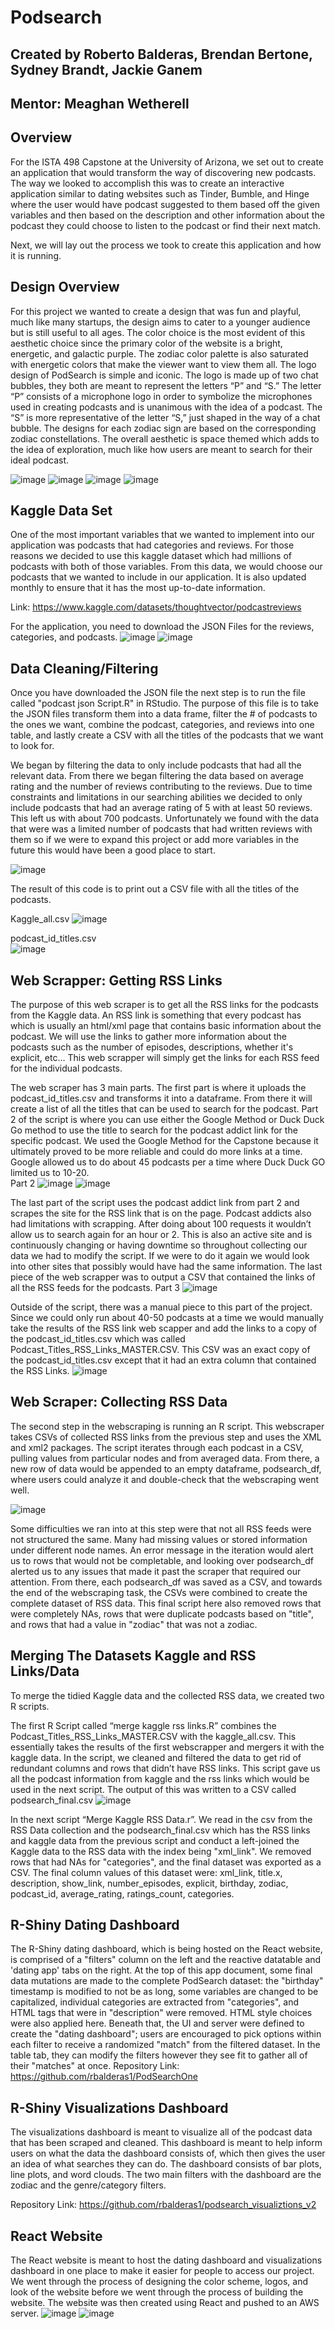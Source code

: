 # Podsearch

## Created by Roberto Balderas, Brendan Bertone, Sydney Brandt, Jackie Ganem
## Mentor: Meaghan Wetherell

## Overview
For the ISTA 498 Capstone at the University of Arizona, we set out to create an application that would transform the way of discovering new podcasts. The way we looked to accomplish this was to create an interactive application similar to dating websites such as Tinder, Bumble, and Hinge where the user would have podcast suggested to them based off the given variables and then based on the description and other information about the podcast they could choose to listen to the podcast or find their next match. 

Next, we will lay out the process we took to create this application and how it is running. 

## Design Overview
For this project we wanted to create a design that was fun and playful, much like many startups, the design aims to cater to a younger audience but is still useful to all ages. The color choice is the most evident of this aesthetic choice since the primary color of the website is a bright, energetic, and galactic purple. The zodiac color palette is also saturated with energetic colors that make the viewer want to view them all. The logo design of PodSearch is simple and iconic. The logo is made up of two chat bubbles, they both are meant to represent the letters “P” and “S.” The letter “P” consists of a microphone logo in order to symbolize the microphones used in creating podcasts and is unanimous with the idea of a podcast. The “S” is more representative of the letter “S,” just shaped in the way of a chat bubble. The designs for each zodiac sign are based on the corresponding zodiac constellations. The overall aesthetic is space themed which adds to the idea of exploration, much like how users are meant to search for their ideal podcast.

![image](https://user-images.githubusercontent.com/86931268/232614887-13ef977f-95e3-486f-aa15-e817e4b81586.png)
![image](https://user-images.githubusercontent.com/86931268/232614910-6c602d7f-c723-45d4-9309-47eb1cbe4834.png)
![image](https://user-images.githubusercontent.com/86931268/232614925-c6c3df31-a47a-44d4-aad3-7369a7ceef2a.png)
![image](https://user-images.githubusercontent.com/86931268/232614930-48e320cc-9f71-4245-8f5e-636b5c4322c1.png)

## Kaggle Data Set
One of the most important variables that we wanted to implement into our application was podcasts that had categories and reviews. For those reasons we decided to use this kaggle dataset which had millions of podcasts with both of those variables. From this data, we would choose our podcasts that we wanted to include in our application. It is also updated monthly to ensure that it has the most up-to-date information. 

Link: https://www.kaggle.com/datasets/thoughtvector/podcastreviews

For the application, you need to download the JSON Files for the reviews, categories, and podcasts. 
![image](https://user-images.githubusercontent.com/86931268/232164130-01b38c58-6d35-4989-9942-9d4f1a768951.png)
![image](https://user-images.githubusercontent.com/86931268/232164039-d7244d35-3504-434e-afc2-3809784f94f3.png)

## Data Cleaning/Filtering
Once you have downloaded the JSON file the next step is to run the file called "podcast json Script.R" in RStudio. The purpose of this file is to take the JSON files transform them into a data frame, filter the # of podcasts to the ones we want, combine the podcast, categories, and reviews into one table, and lastly create a CSV with all the titles of the podcasts that we want to look for. 

We began by filtering the data to only include podcasts that had all the relevant data. From there we began filtering the data based on average rating and the number of reviews contributing to the reviews. Due to time constraints and limitations in our searching abilities we decided to only include podcasts that had an average rating of 5 with at least 50 reviews. This left us with about 700 podcasts. Unfortunately we found with the data that were was a limited number of podcasts that had written reviews with them so if we were to expand this project or add more variables in the future this would have been a good place to start. 

![image](https://user-images.githubusercontent.com/86931268/232615005-5d9f74e5-a8f6-476f-88bd-426d4a945e62.png)

The result of this code is to print out a CSV file with all the titles of the podcasts. 

Kaggle_all.csv 
![image](https://user-images.githubusercontent.com/86931268/232615032-8c128add-b220-4c4a-a0f5-1375307f7066.png)

podcast_id_titles.csv  
![image](https://user-images.githubusercontent.com/86931268/232615056-5afc3d7c-e186-495f-87e9-c85083df7dca.png)

##  Web Scrapper: Getting RSS Links
The purpose of this web scraper is to get all the RSS links for the podcasts from the Kaggle data. An RSS link is something that every podcast has which is usually an html/xml page that contains basic information about the podcast. We will use the links to gather more information about the podcasts such as the number of episodes, descriptions, whether it's explicit, etc… 
This web scrapper will simply get the links for each RSS feed for the individual podcasts.
  
The web scraper has 3 main parts. The first part is where it uploads the podcast_id_titles.csv and transforms it into a dataframe. From there it will create a list of all the titles that can be used to search for the podcast. Part 2 of the script is where you can use either the Google Method or Duck Duck Go method to use the title to search for the podcast addict link for the specific podcast. We used the Google Method for the Capstone because it ultimately proved to be more reliable and could do more links at a time. Google allowed us to do about 45 podcasts per a time where Duck Duck GO limited us to 10-20.  
Part 2 
![image](https://user-images.githubusercontent.com/86931268/232615122-520d346b-ac2a-4002-ac14-989af220936e.png)
![image](https://user-images.githubusercontent.com/86931268/232615144-ba5fff8e-0f8e-4abf-9dd3-c277c9fb3cd0.png)

The last part of the script uses the podcast addict link from part 2 and scrapes the site for the RSS link that is on the page. Podcast addicts also had limitations with scrapping. After doing about 100 requests it wouldn’t allow us to search again for an hour or 2. This is also an active site and is continuously changing or having downtime so throughout collecting our data we had to modify the script. If we were to do it again we would look into other sites that possibly would have had the same information. The last piece of the web scrapper was to output a CSV that contained the links of all the RSS feeds for the podcasts.
Part 3
![image](https://user-images.githubusercontent.com/86931268/232615168-5e798676-b575-4526-9b77-a8b95fce78bf.png)

Outside of the script, there was a manual piece to this part of the project. Since we could only run about 40-50 podcasts at a time we would manually take the results of the RSS link web scapper and add the links to a copy of the podcast_id_titles.csv which was called Podcast_Titles_RSS_Links_MASTER.CSV. This CSV was an exact copy of the podcast_id_titles.csv except that it had an extra column that contained the RSS Links.
![image](https://user-images.githubusercontent.com/86931268/232615194-db6856d5-d043-4ac0-8ef5-187988e96108.png)

## Web Scraper: Collecting RSS Data

The second step in the webscraping is running an R script. This webscraper takes CSVs of collected RSS links from the previous step and uses the XML and xml2 packages. The script iterates through each podcast in a CSV, pulling values from particular nodes and from averaged data. From there, a new row of data would be appended to an empty dataframe, podsearch_df, where users could analyze it and double-check that the webscraping went well.

![image](https://user-images.githubusercontent.com/86931268/232615242-292bcb41-af3d-4222-9e95-fa3a1d221d6f.png)

Some difficulties we ran into at this step were that not all RSS feeds were not structured the same. Many had missing values or stored information under different node names. An error message in the iteration would alert us to rows that would not be completable, and looking over podsearch_df alerted us to any issues that made it past the scraper that required our attention.
From there, each podsearch_df was saved as a CSV, and towards the end of the webscraping task, the CSVs were combined to create the complete dataset of RSS data. This final script here also removed rows that were completely NAs, rows that were duplicate podcasts based on "title", and rows that had a value in "zodiac" that was not a zodiac.

## Merging The Datasets Kaggle and RSS Links/Data

To merge the tidied Kaggle data and the collected RSS data, we created two R scripts. 

The first R Script called “merge kaggle rss links.R”  combines the Podcast_Titles_RSS_Links_MASTER.CSV with the kaggle_all.csv. This essentially takes the results of the first webscrapper and mergers it with the kaggle data.  In the script, we cleaned and filtered the data to get rid of redundant columns and rows that didn’t have RSS links. This script gave us all the podcast information from kaggle and the rss links which would be used in the next script. The output of this was written to a CSV called podsearch_final.csv
![image](https://user-images.githubusercontent.com/86931268/232615277-63a2dbb3-c786-46cb-8943-f4fc09eb8bf1.png)

In the next script “Merge Kaggle RSS Data.r”. We read in the csv from the RSS Data collection and the podsearch_final.csv which has the RSS links and kaggle data from the previous script and conduct a left-joined the Kaggle data to the RSS data with the index being "xml_link". We removed rows that had NAs for "categories", and the final dataset was exported as a CSV. The final column values of this dataset were: xml_link, title.x, description, show_link, number_episodes, explicit, birthday, zodiac, podcast_id, average_rating, ratings_count, categories.

## R-Shiny Dating Dashboard
The R-Shiny dating dashboard, which is being hosted on the React website, is comprised of a "filters" column on the left and the reactive datatable and 'dating app' tabs on the right.
At the top of this app document, some final data mutations are made to the complete PodSearch dataset: the "birthday" timestamp is modified to not be as long, some variables are changed to be capitalized, individual categories are extracted from "categories", and HTML tags that were in "description" were removed. HTML style choices were also applied here.
Beneath that, the UI and server were defined to create the "dating dashboard"; users are encouraged to pick options within each filter to receive a randomized "match" from the filtered dataset. In the table tab, they can modify the filters however they see fit to gather all of their "matches" at once.
Repository Link: https://github.com/rbalderas1/PodSearchOne

## R-Shiny Visualizations Dashboard
The visualizations dashboard is meant to visualize all of the podcast data that has been scraped and cleaned. This dashboard is meant to help inform users on what the data the dashboard consists of, which then gives the user an idea of what searches they can do. The dashboard consists of bar plots, line plots, and word clouds. The two main filters with the dashboard are the zodiac and the genre/category filters.

Repository Link: https://github.com/rbalderas1/podsearch_visualiztions_v2

## React Website
The React website is meant to host the dating dashboard and visualizations dashboard in one place to make it easier for people to access our project. We went through the process of designing the color scheme, logos, and look of the website before we went through the process of building the website. The website was then created using React and pushed to an AWS server.
![image](https://user-images.githubusercontent.com/86931268/232615355-b44805ec-862c-491a-8812-d249d51981a7.png)
![image](https://user-images.githubusercontent.com/86931268/232615366-2e843873-2c85-46d0-a634-c500ed055998.png)

 

 
